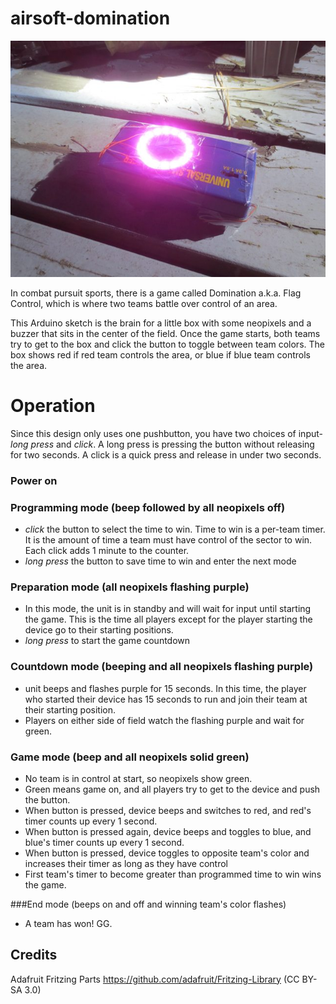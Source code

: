 airsoft-domination
==================

![Prototype of airsoft-domination box](https://raw.githubusercontent.com/insanity54/airsoft-domination/master/img/prototype.jpg)


In combat pursuit sports, there is a game called Domination a.k.a. Flag Control, which is where two teams battle over control of an area.

This Arduino sketch is the brain for a little box with some neopixels and a buzzer that sits in the center of the field. Once the game starts, both teams try to get to the box and click the button to toggle between team colors. The box shows red if red team controls the area, or blue if blue team controls the area.

Operation
=========

Since this design only uses one pushbutton, you have two choices of input- *long press* and *click*. A long press is pressing the button without releasing for two seconds. A click is a quick press and release in under two seconds.

### Power on


### Programming mode (beep followed by all neopixels off)

* *click* the button to select the time to win. Time to win is a per-team timer. It is the amount of time a team must have control of the sector to win. Each click adds 1 minute to the counter.
* *long press* the button to save time to win and enter the next mode


### Preparation mode (all neopixels flashing purple)

* In this mode, the unit is in standby and will wait for input until starting the game. This is the time all players except for the player starting the device go to their starting positions.
* *long press* to start the game countdown


### Countdown mode (beeping and all neopixels flashing purple)

* unit beeps and flashes purple for 15 seconds. In this time, the player who started their device has 15 seconds to run and join their team at their starting position.
* Players on either side of field watch the flashing purple and wait for green.


### Game mode (beep and all neopixels solid green)
* No team is in control at start, so neopixels show green.
* Green means game on, and all players try to get to the device and push the button.
* When button is pressed, device beeps and switches to red, and red's timer counts up every 1 second.
* When button is pressed again, device beeps and toggles to blue, and blue's timer counts up every 1 second.
* When button is pressed, device toggles to opposite team's color and increases their timer as long as they have control
* First team's timer to become greater than programmed time to win wins the game.


###End mode (beeps on and off and winning team's color flashes)
* A team has won! GG.


## Credits

Adafruit Fritzing Parts https://github.com/adafruit/Fritzing-Library (CC BY-SA 3.0)
